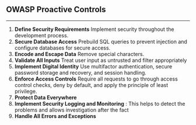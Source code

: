 ## OWASP Proactive Controls
---
1. **Define Security Requirements** Implement security throughout the development process.
2. **Secure Database Access** Prebuild SQL queries to prevent injection and configure databases for secure access.
3. **Encode and Escape Data** Remove special characters.
4. **Validate All Inputs** Treat user input as untrusted and filter appropriately 
5. **Implement Digital Identity** Use multifactor authentication, secure password storage and recovery, and session handling.
6. **Enforce Access Controls** Require all requests to go through access control checks, deny by default, and apply the principle of least privilege.
7. **Protect Data Everywhere**
8. **Implement Security Logging and Monitoring** : This helps to detect the problems and allows investigation after the fact 
9. **Handle All Errors and Exceptions**